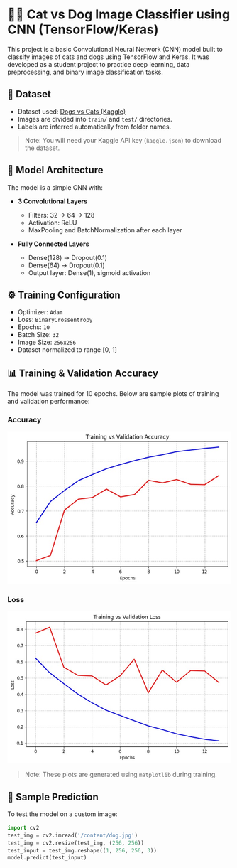 # 🐶🐱 Cat vs Dog Image Classifier using CNN (TensorFlow/Keras)

This project is a basic Convolutional Neural Network (CNN) model built to classify images of cats and dogs using TensorFlow and Keras. It was developed as a student project to practice deep learning, data preprocessing, and binary image classification tasks.

## 📁 Dataset

- Dataset used: [Dogs vs Cats (Kaggle)](https://www.kaggle.com/datasets/salader/dogs-vs-cats)
- Images are divided into `train/` and `test/` directories.
- Labels are inferred automatically from folder names.

> Note: You will need your Kaggle API key (`kaggle.json`) to download the dataset.

## 🧠 Model Architecture

The model is a simple CNN with:

- **3 Convolutional Layers**  
  - Filters: 32 → 64 → 128  
  - Activation: ReLU  
  - MaxPooling and BatchNormalization after each layer

- **Fully Connected Layers**  
  - Dense(128) → Dropout(0.1)  
  - Dense(64) → Dropout(0.1)  
  - Output layer: Dense(1), sigmoid activation

## ⚙️ Training Configuration

- Optimizer: `Adam`
- Loss: `BinaryCrossentropy`
- Epochs: `10`
- Batch Size: `32`
- Image Size: `256x256`
- Dataset normalized to range [0, 1]

## 📊 Training & Validation Accuracy

The model was trained for 10 epochs. Below are sample plots of training and validation performance:

### Accuracy

![Training Accuracy](images/train_val_accuracy.jpg)

### Loss

![Training Loss](images/train_val_loss.jpg)

> Note: These plots are generated using `matplotlib` during training.

## 🧪 Sample Prediction

To test the model on a custom image:

```python
import cv2
test_img = cv2.imread('/content/dog.jpg')
test_img = cv2.resize(test_img, (256, 256))
test_input = test_img.reshape((1, 256, 256, 3))
model.predict(test_input)
